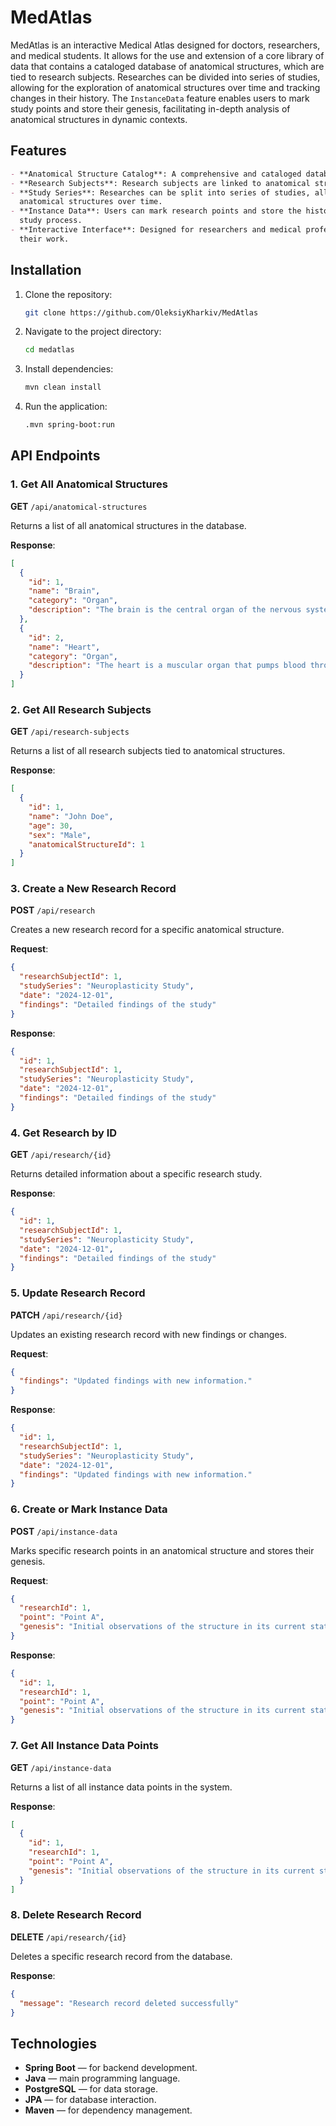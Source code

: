 
# MedAtlas

   MedAtlas is an interactive Medical Atlas designed for doctors, researchers, and medical students. It allows for the use
and extension of a core library of data that contains a cataloged database of anatomical structures, which are tied to
research subjects. Researches can be divided into series of studies, allowing for the exploration of anatomical
structures over time and tracking changes in their history. The `InstanceData` feature enables users to mark study
points and store their genesis, facilitating in-depth analysis of anatomical structures in dynamic contexts.

## Features
```markdown
- **Anatomical Structure Catalog**: A comprehensive and cataloged database of anatomical structures.
- **Research Subjects**: Research subjects are linked to anatomical structures, enabling detailed study.
- **Study Series**: Researches can be split into series of studies, allowing for tracking of changes and dynamics in
  anatomical structures over time.
- **Instance Data**: Users can mark research points and store the history (genesis) of their findings, enhancing the
  study process.
- **Interactive Interface**: Designed for researchers and medical professionals to easily navigate and use the data for
  their work.
```
## Installation

1. Clone the repository:
   ```bash
   git clone https://github.com/OleksiyKharkiv/MedAtlas
   ```

2. Navigate to the project directory:
   ```bash
   cd medatlas
   ```

3. Install dependencies:
   ```bash
   mvn clean install
   ```

4. Run the application:
   ```bash
   .mvn spring-boot:run
   ```

## API Endpoints

### 1. Get All Anatomical Structures

**GET** `/api/anatomical-structures`

Returns a list of all anatomical structures in the database.

**Response**:

```json
[
  {
    "id": 1,
    "name": "Brain",
    "category": "Organ",
    "description": "The brain is the central organ of the nervous system."
  },
  {
    "id": 2,
    "name": "Heart",
    "category": "Organ",
    "description": "The heart is a muscular organ that pumps blood through the circulatory system."
  }
]
```

### 2. Get All Research Subjects

**GET** `/api/research-subjects`

Returns a list of all research subjects tied to anatomical structures.

**Response**:

```json
[
  {
    "id": 1,
    "name": "John Doe",
    "age": 30,
    "sex": "Male",
    "anatomicalStructureId": 1
  }
]
```

### 3. Create a New Research Record

**POST** `/api/research`

Creates a new research record for a specific anatomical structure.

**Request**:

```json
{
  "researchSubjectId": 1,
  "studySeries": "Neuroplasticity Study",
  "date": "2024-12-01",
  "findings": "Detailed findings of the study"
}
```

**Response**:

```json
{
  "id": 1,
  "researchSubjectId": 1,
  "studySeries": "Neuroplasticity Study",
  "date": "2024-12-01",
  "findings": "Detailed findings of the study"
}
```

### 4. Get Research by ID

**GET** `/api/research/{id}`

Returns detailed information about a specific research study.

**Response**:

```json
{
  "id": 1,
  "researchSubjectId": 1,
  "studySeries": "Neuroplasticity Study",
  "date": "2024-12-01",
  "findings": "Detailed findings of the study"
}
```

### 5. Update Research Record

**PATCH** `/api/research/{id}`

Updates an existing research record with new findings or changes.

**Request**:

```json
{
  "findings": "Updated findings with new information."
}
```

**Response**:

```json
{
  "id": 1,
  "researchSubjectId": 1,
  "studySeries": "Neuroplasticity Study",
  "date": "2024-12-01",
  "findings": "Updated findings with new information."
}
```

### 6. Create or Mark Instance Data

**POST** `/api/instance-data`

Marks specific research points in an anatomical structure and stores their genesis.

**Request**:

```json
{
  "researchId": 1,
  "point": "Point A",
  "genesis": "Initial observations of the structure in its current state."
}
```

**Response**:

```json
{
  "id": 1,
  "researchId": 1,
  "point": "Point A",
  "genesis": "Initial observations of the structure in its current state."
}
```

### 7. Get All Instance Data Points

**GET** `/api/instance-data`

Returns a list of all instance data points in the system.

**Response**:

```json
[
  {
    "id": 1,
    "researchId": 1,
    "point": "Point A",
    "genesis": "Initial observations of the structure in its current state."
  }
]
```

### 8. Delete Research Record

**DELETE** `/api/research/{id}`

Deletes a specific research record from the database.

**Response**:

```json
{
  "message": "Research record deleted successfully"
}
```

## Technologies

- **Spring Boot** — for backend development.
- **Java** — main programming language.
- **PostgreSQL** — for data storage.
- **JPA** — for database interaction.
- **Maven** — for dependency management.
